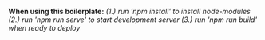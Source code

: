 **When using this boilerplate:**
    *(1.) run 'npm install' to install node-modules*
    *(2.) run 'npm run serve' to start development server*
    *(3.) run 'npm run build' when ready to deploy*